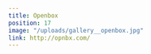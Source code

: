 ```yaml
---
title: Openbox
position: 17
image: "/uploads/gallery__openbox.jpg"
link: http://opnbx.com/
---
```


